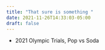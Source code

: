 ```yaml
---
title: "That sure is something "
date: 2021-11-26T14:33:03-05:00
draft: false
---
```

- 2021 Olympic Trials, Pop vs Soda